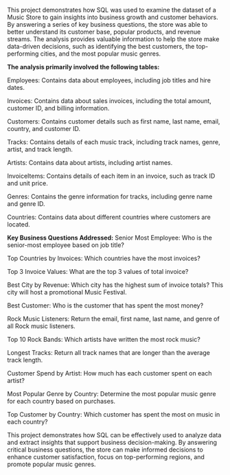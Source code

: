 This project demonstrates how SQL was used to examine the dataset of a Music Store to gain insights into business growth and customer behaviors. By answering a series of key business questions, the store was able to better understand its customer base, popular products, and revenue streams. The analysis provides valuable information to help the store make data-driven decisions, such as identifying the best customers, the top-performing cities, and the most popular music genres.

**The analysis primarily involved the following tables:**

Employees: Contains data about employees, including job titles and hire dates.

Invoices: Contains data about sales invoices, including the total amount, customer ID, and billing information.

Customers: Contains customer details such as first name, last name, email, country, and customer ID.

Tracks: Contains details of each music track, including track names, genre, artist, and track length.

Artists: Contains data about artists, including artist names.

InvoiceItems: Contains details of each item in an invoice, such as track ID and unit price.

Genres: Contains the genre information for tracks, including genre name and genre ID.

Countries: Contains data about different countries where customers are located.

**Key Business Questions Addressed:**
Senior Most Employee: Who is the senior-most employee based on job title?

Top Countries by Invoices: Which countries have the most invoices?

Top 3 Invoice Values: What are the top 3 values of total invoice?

Best City by Revenue: Which city has the highest sum of invoice totals? This city will host a promotional Music Festival.

Best Customer: Who is the customer that has spent the most money?

Rock Music Listeners: Return the email, first name, last name, and genre of all Rock music listeners.

Top 10 Rock Bands: Which artists have written the most rock music?

Longest Tracks: Return all track names that are longer than the average track length.

Customer Spend by Artist: How much has each customer spent on each artist?

Most Popular Genre by Country: Determine the most popular music genre for each country based on purchases.

Top Customer by Country: Which customer has spent the most on music in each country?

This project demonstrates how SQL can be effectively used to analyze data and extract insights that support business decision-making. By answering critical business questions, the store can make informed decisions to enhance customer satisfaction, focus on top-performing regions, and promote popular music genres.

